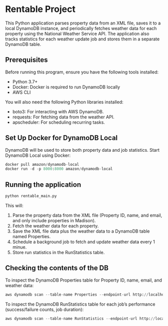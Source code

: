 # Rentable Project

This Python application parses property data from an XML file, saves it to a local DynamoDB instance, and periodically fetches weather data for each property using the National Weather Service API. The application also tracks statistics for each weather update job and stores them in a separate DynamoDB table.

## Prerequisites
Before running this program, ensure you have the following tools installed:

- Python 3.7+
- Docker: Docker is required to run DynamoDB locally
- AWS CLI

You will also need the following Python libraries installed:
- boto3: For interacting with AWS DynamoDB.
- requests: For fetching data from the weather API.
- apscheduler: For scheduling recurring tasks.

## Set Up Docker for DynamoDB Local

DynamoDB will be used to store both property data and job statistics. Start DynamoDB Local using Docker:

```python
docker pull amazon/dynamodb-local
docker run -d -p 8000:8000 amazon/dynamodb-local
```

## Running the application

```python
python rentable_main.py
```

This will:

1. Parse the property data from the XML file (Property ID, name, and email, and only include properties in Madison).
2. Fetch the weather data for each property.
3. Save the XML file data plus the weather data to a DynamoDB table named Properties.
4. Schedule a background job to fetch and update weather data every 1 minue.
5. Store run statistics in the RunStatistics table.

## Checking the contents of the DB

To inspect the DynamoDB Properties table for Property ID, name, email, and weather data:

```python
aws dynamodb scan --table-name Properties --endpoint-url http://localhost:8000
```

To inspect the DynamoDB RunStatistics table for each job’s performance (success/failure counts, job duration):

```python
aws dynamodb scan --table-name RunStatistics --endpoint-url http://localhost:8000
```